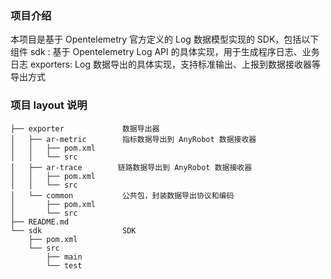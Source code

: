 ### 项目介绍
本项目是基于 Opentelemetry 官方定义的 Log 数据模型实现的 SDK，包括以下组件
sdk : 基于 Opentelemetry Log API 的具体实现，用于生成程序日志、业务日志
exporters: Log 数据导出的具体实现，支持标准输出、上报到数据接收器等导出方式
### 项目 layout 说明
```
├── exporter             数据导出器
│   ├── ar-metric        指标数据导出到 AnyRobot 数据接收器
│   │   ├── pom.xml
│   │   └── src
│   ├── ar-trace        链路数据导出到 AnyRobot 数据接收器
│   │   ├── pom.xml
│   │   └── src
│   └── common           公共包，封装数据导出协议和编码
│       ├── pom.xml
│       └── src
├── README.md
└── sdk                  SDK
    ├── pom.xml
    └── src
        ├── main
        └── test
```
